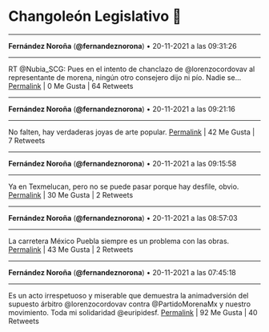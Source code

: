 # Changoleón Legislativo 🙈
*****
**Fernández Noroña** (**@fernandeznorona**) • 20-11-2021 a las 09:31:26
*****
RT @Nubia_SCG: Pues en el intento de chanclazo de @lorenzocordovav al representante de morena, ningún otro consejero dijo ni pío. Nadie se…
[Permalink](https://twitter.com/fernandeznorona/status/1462111353309577221) | 0 Me Gusta | 64 Retweets
*****
**Fernández Noroña** (**@fernandeznorona**) • 20-11-2021 a las 09:21:16
*****
No falten, hay verdaderas joyas de arte popular.
[Permalink](https://twitter.com/fernandeznorona/status/1462108797950853121) | 42 Me Gusta | 7 Retweets
*****
**Fernández Noroña** (**@fernandeznorona**) • 20-11-2021 a las 09:15:58
*****
Ya en Texmelucan, pero no se puede pasar porque hay desfile, obvio.
[Permalink](https://twitter.com/fernandeznorona/status/1462107463361056772) | 30 Me Gusta | 2 Retweets
*****
**Fernández Noroña** (**@fernandeznorona**) • 20-11-2021 a las 08:57:03
*****
La carretera México Puebla siempre es un problema con las obras.
[Permalink](https://twitter.com/fernandeznorona/status/1462102703488872454) | 43 Me Gusta | 2 Retweets
*****
**Fernández Noroña** (**@fernandeznorona**) • 20-11-2021 a las 07:45:18
*****
Es un acto irrespetuoso y miserable que demuestra la animadversión del supuesto árbitro @lorenzocordovav contra @PartidoMorenaMx y nuestro movimiento. Toda mi solidaridad @euripidesf.
[Permalink](https://twitter.com/fernandeznorona/status/1462084646645088257) | 92 Me Gusta | 40 Retweets